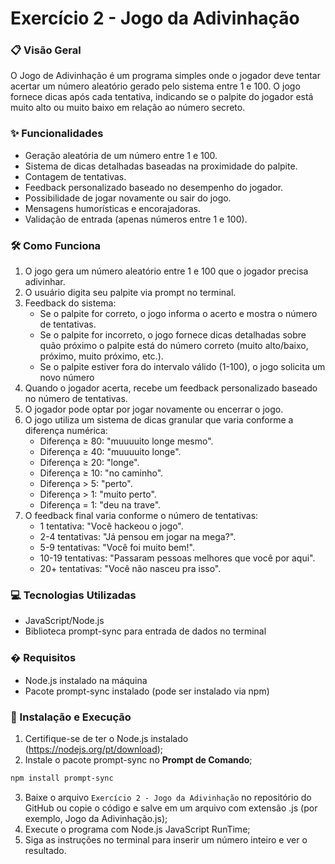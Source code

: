 # Exercício 2 - Jogo da Adivinhação

### 📋 Visão Geral
O Jogo de Adivinhação é um programa simples onde o jogador deve tentar acertar um número aleatório gerado pelo sistema entre 1 e 100. O jogo fornece dicas após cada tentativa, indicando se o palpite do jogador está muito alto ou muito baixo em relação ao número secreto.

### ✨ Funcionalidades
- Geração aleatória de um número entre 1 e 100.
- Sistema de dicas detalhadas baseadas na proximidade do palpite.
- Contagem de tentativas.
- Feedback personalizado baseado no desempenho do jogador.
- Possibilidade de jogar novamente ou sair do jogo.
- Mensagens humorísticas e encorajadoras.
- Validação de entrada (apenas números entre 1 e 100).

### 🛠️ Como Funciona
1. O jogo gera um número aleatório entre 1 e 100 que o jogador precisa adivinhar.
2. O usuário digita seu palpite via prompt no terminal.
3. Feedback do sistema:
    - Se o palpite for correto, o jogo informa o acerto e mostra o número de tentativas.
    - Se o palpite for incorreto, o jogo fornece dicas detalhadas sobre quão próximo o palpite está do número correto (muito alto/baixo, próximo, muito próximo, etc.).
    - Se o palpite estiver fora do intervalo válido (1-100), o jogo solicita um novo número
4. Quando o jogador acerta, recebe um feedback personalizado baseado no número de tentativas.
5. O jogador pode optar por jogar novamente ou encerrar o jogo.
6. O jogo utiliza um sistema de dicas granular que varia conforme a diferença numérica:
    - Diferença ≥ 80: "muuuuito longe mesmo".
    - Diferença ≥ 40: "muuuuito longe".
    - Diferença ≥ 20: "longe".
    - Diferença ≥ 10: "no caminho".
    - Diferença > 5: "perto".
    - Diferença > 1: "muito perto".
    - Diferença = 1: "deu na trave".
7. O feedback final varia conforme o número de tentativas:
    - 1 tentativa: "Você hackeou o jogo".
    - 2-4 tentativas: "Já pensou em jogar na mega?".
    - 5-9 tentativas: "Você foi muito bem!".
    - 10-19 tentativas: "Passaram pessoas melhores que você por aqui".
    - 20+ tentativas: "Você não nasceu pra isso".

### 💻 Tecnologias Utilizadas
- JavaScript/Node.js
- Biblioteca prompt-sync para entrada de dados no terminal

### � Requisitos
- Node.js instalado na máquina
- Pacote prompt-sync instalado (pode ser instalado via npm)

### 🚀 Instalação e Execução
1. Certifique-se de ter o Node.js instalado (https://nodejs.org/pt/download);
2. Instale o pacote prompt-sync no **Prompt de Comando**;
```bash
npm install prompt-sync
```
3. Baixe o arquivo `Exercício 2 - Jogo da Adivinhação` no repositório do GitHub ou copie o código e salve em um arquivo com extensão .js (por exemplo, Jogo da Adivinhação.js);
4. Execute o programa com Node.js JavaScript RunTime;
5. Siga as instruções no terminal para inserir um número inteiro e ver o resultado.
